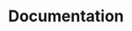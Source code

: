 ---
layout: nested
title: Documentation
navbaritem: true
files:
  - 'templateconfig'
  - 'landingpage'
  - 'nestedpage'
  - 'content'
subfolders:
  - 'nesteddemo'
---